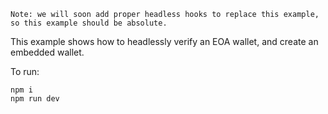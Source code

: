 `Note: we will soon add proper headless hooks to replace this example, so this example should be absolute. `

This example shows how to headlessly verify an EOA wallet, and create an embedded wallet.


To run:

```
npm i
npm run dev
```
